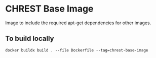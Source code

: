 # CHREST Base Image
Image to include the required apt-get dependencies for other images.

## To build locally

```
docker buildx build . --file Dockerfile --tag=chrest-base-image
```